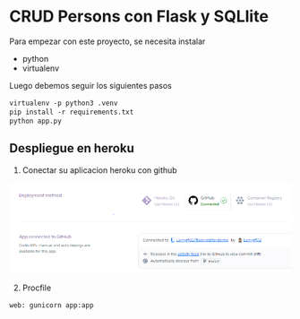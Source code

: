 # CRUD Persons con Flask y SQLlite

Para empezar con este proyecto, se necesita instalar

* python
* virtualenv

Luego debemos seguir los siguientes pasos

```
virtualenv -p python3 .venv
pip install -r requirements.txt
python app.py
```
## Despliegue en heroku

1. Conectar su aplicacion heroku con github

![alt text](https://github.com/larrygf02/flask-sqlite-demo/blob/master/public/heroku-github.PNG?raw=true)


2. Procfile

```
web: gunicorn app:app
```
